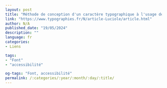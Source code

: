 ```yaml
---
layout: post
title: "Méthode de conception d'un caractère typographique à l'usage des lecteurs déficients visuels"
link: "https://www.typographies.fr/N/article-Luciole/article.html"
author: N/A
published_date: "19/05/2024"
description: ""
language: fr
categories:
- Liens

tags:
- "Font"
- "accessibilité"

og-tags: "Font, accessibilité"
permalink: /:categories/:year/:month/:day/:title/
---
```

